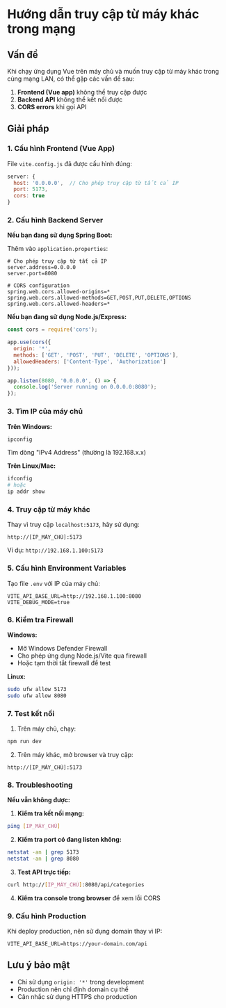 # Hướng dẫn truy cập từ máy khác trong mạng

## Vấn đề
Khi chạy ứng dụng Vue trên máy chủ và muốn truy cập từ máy khác trong cùng mạng LAN, có thể gặp các vấn đề sau:

1. **Frontend (Vue app)** không thể truy cập được
2. **Backend API** không thể kết nối được
3. **CORS errors** khi gọi API

## Giải pháp

### 1. Cấu hình Frontend (Vue App)

File `vite.config.js` đã được cấu hình đúng:
```javascript
server: {
  host: '0.0.0.0',  // Cho phép truy cập từ tất cả IP
  port: 5173,
  cors: true
}
```

### 2. Cấu hình Backend Server

**Nếu bạn đang sử dụng Spring Boot:**

Thêm vào `application.properties`:
```properties
# Cho phép truy cập từ tất cả IP
server.address=0.0.0.0
server.port=8080

# CORS configuration
spring.web.cors.allowed-origins=*
spring.web.cors.allowed-methods=GET,POST,PUT,DELETE,OPTIONS
spring.web.cors.allowed-headers=*
```

**Nếu bạn đang sử dụng Node.js/Express:**

```javascript
const cors = require('cors');

app.use(cors({
  origin: '*',
  methods: ['GET', 'POST', 'PUT', 'DELETE', 'OPTIONS'],
  allowedHeaders: ['Content-Type', 'Authorization']
}));

app.listen(8080, '0.0.0.0', () => {
  console.log('Server running on 0.0.0.0:8080');
});
```

### 3. Tìm IP của máy chủ

**Trên Windows:**
```cmd
ipconfig
```
Tìm dòng "IPv4 Address" (thường là 192.168.x.x)

**Trên Linux/Mac:**
```bash
ifconfig
# hoặc
ip addr show
```

### 4. Truy cập từ máy khác

Thay vì truy cập `localhost:5173`, hãy sử dụng:
```
http://[IP_MÁY_CHỦ]:5173
```

Ví dụ: `http://192.168.1.100:5173`

### 5. Cấu hình Environment Variables

Tạo file `.env` với IP của máy chủ:
```env
VITE_API_BASE_URL=http://192.168.1.100:8080
VITE_DEBUG_MODE=true
```

### 6. Kiểm tra Firewall

**Windows:**
- Mở Windows Defender Firewall
- Cho phép ứng dụng Node.js/Vite qua firewall
- Hoặc tạm thời tắt firewall để test

**Linux:**
```bash
sudo ufw allow 5173
sudo ufw allow 8080
```

### 7. Test kết nối

1. Trên máy chủ, chạy:
```bash
npm run dev
```

2. Trên máy khác, mở browser và truy cập:
```
http://[IP_MÁY_CHỦ]:5173
```

### 8. Troubleshooting

**Nếu vẫn không được:**

1. **Kiểm tra kết nối mạng:**
```bash
ping [IP_MÁY_CHỦ]
```

2. **Kiểm tra port có đang listen không:**
```bash
netstat -an | grep 5173
netstat -an | grep 8080
```

3. **Test API trực tiếp:**
```bash
curl http://[IP_MÁY_CHỦ]:8080/api/categories
```

4. **Kiểm tra console trong browser** để xem lỗi CORS

### 9. Cấu hình Production

Khi deploy production, nên sử dụng domain thay vì IP:
```env
VITE_API_BASE_URL=https://your-domain.com/api
```

## Lưu ý bảo mật

- Chỉ sử dụng `origin: '*'` trong development
- Production nên chỉ định domain cụ thể
- Cân nhắc sử dụng HTTPS cho production 